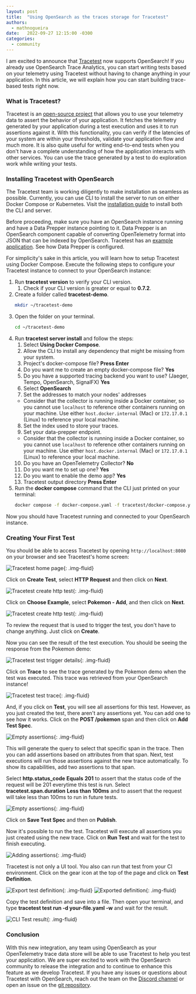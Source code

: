 ```yaml
---
layout: post
title:  "Using OpenSearch as the traces storage for Tracetest"
authors:
  - mathnogueira
date:   2022-09-27 12:15:00 -0300
categories:
  - community
---
```


I am excited to announce that [Tracetest](https://tracetest.io) now supports OpenSearch! If you already use OpenSearch Trace Analytics, you can start writing tests based on your telemetry using Tracetest without having to change anything in your application. In this article, we will explain how you can start building trace-based tests right now.

### What is Tracetest?

Tracetest is an [open-source project](https://github.com/kubeshop/tracetest) that allows you to use your telemetry data to assert the behavior of your application. It fetches the telemetry generated by your application during a test execution and uses it to run assertions against it. With this functionality, you can verify if the latencies of your system are within your thresholds, validate your application flow and much more. It is also quite useful for writing end-to-end tests when you don't have a complete understanding of how the application interacts with other services. You can use the trace generated by a test to do exploration work while writing your tests.

### Installing Tracetest with OpenSearch

The Tracetest team is working diligently to make installation as seamless as possible. Currently, you can use CLI to install the server to run on either Docker Compose or Kubernetes. Visit the [installation guide](https://tracetest.io/download) to install both the CLI and server.

Before proceeding, make sure you have an OpenSearch instance running and have a Data Prepper instance pointing to it. Data Prepper is an OpenSearch component capable of converting OpenTelemetry format into JSON that can be indexed by OpenSearch. Tracetest has an [example application](https://github.com/kubeshop/tracetest/tree/main/examples/tracetest-opensearch). See how Data Prepper is configured.

For simplicity's sake in this article, you will learn how to setup Tracetest using Docker Compose. Execute the following steps to configure your Tracetest instance to connect to your OpenSearch instance:

1. Run **tracetest version** to verify your CLI version.
    1. Check if your CLI version is greater or equal to **0.7.2**.
2. Create a folder called **tracetest-demo**.
    ```sh
    mkdir ~/tracetest-demo
    ```
3. Open the folder on your terminal.
    ```sh
    cd ~/tracetest-demo
    ```
4. Run **tracetest server install** and follow the steps:
    1. Select **Using Docker Compose**.
    2. Allow the CLI to install any dependency that might be missing from your system.
    3. Project's docker-compose file? **Press Enter**
    4. Do you want me to create an empty docker-compose file? **Yes**
    5. Do you have a supported tracing backend you want to use? (Jaeger, Tempo, OpenSearch, SignalFX) **Yes**
    6. Select **OpenSearch**
    7. Set the addresses to match your nodes' addresses
      * Consider that the collector is running inside a Docker container, so you cannot use `localhost` to reference other containers running on your machine. Use either `host.docker.internal` (Mac) or `172.17.0.1` (Linux) to reference your local machine.
    8. Set the index used to store your traces.
    9. Set your data-prepper endpoint.
      * Consider that the collector is running inside a Docker container, so you cannot use `localhost` to reference other containers running on your machine. Use either `host.docker.internal` (Mac) or `172.17.0.1` (Linux) to reference your local machine.
    10. Do you have an OpenTelemetry Collector? **No**
    11. Do you want me to set up one? **Yes**
    12. Do you want to enable the demo app? **Yes**
    13. Tracetest output directory **Press Enter**
5. Run the **docker compose** command that the CLI just printed on your terminal:
    ```sh
    docker compose -f docker-compose.yaml -f tracetest/docker-compose.yaml up -d
    ```

Now you should have Tracetest running and connected to your OpenSearch instance.

### Creating Your First Test

You should be able to access Tracetest by opening `http://localhost:8080` on your browser and see Tracetest's home screen:

![Tracetest home page](/assets/media/tutorials/tracetest/home.png){: .img-fluid}

Click on **Create Test**, select **HTTP Request** and then click on **Next**.

![Tracetest create http test](/assets/media/tutorials/tracetest/http_test.png){: .img-fluid}

Click on **Choose Example**, select **Pokemon - Add**, and then click on **Next**.

![Tracetest create http test](/assets/media/tutorials/tracetest/create_test_from_example.png){: .img-fluid}

To review the request that is used to trigger the test, you don't have to change anything. Just click on **Create**.

Now you can see the result of the test execution. You should be seeing the response from the Pokemon demo:

![Tracetest test trigger details](/assets/media/tutorials/tracetest/test_trigger.png){: .img-fluid}

Click on **Trace** to see the trace generated by the Pokemon demo when the test was executed. This trace was retrieved from your OpenSearch instance!

![Tracetest test trace](/assets/media/tutorials/tracetest/test_trace.png){: .img-fluid}

And, if you click on **Test**, you will see all assertions for this test. However, as you just created the test, there aren't any assertions yet. You can add one to see how it works. Click on the **POST /pokemon** span and then click on **Add Test Spec**.

![Empty assertions](/assets/media/tutorials/tracetest/empty_assertions.png){: .img-fluid}

This will generate the query to select that specific span in the trace. Then you can add assertions based on attributes from that span. Next, test executions will run those assertions against the new trace automatically. To show its capabilities, add two assertions to that span.

Select **http.status_code** **Equals** **201** to assert that the status code of the request will be 201 everytime this test is run.
Select **tracetest.span.duration** **Less than** **100ms** and to assert that the request will take less than 100ms to run in future tests.

![Empty assertions](/assets/media/tutorials/tracetest/adding_assertions.png){: .img-fluid}

Click on **Save Test Spec** and then on **Publish**.

Now it's possible to run the test. Tracetest will execute all assertions you just created using the new trace. Click on **Run Test** and wait for the test to finish executing.

![Adding assertions](/assets/media/tutorials/tracetest/test_rerun.png){: .img-fluid}

Tracetest is not only a UI tool. You also can run that test from your CI environment. Click on the gear icon at the top of the page and click on **Test Definition**.

![Export test definition](/assets/media/tutorials/tracetest/test_definition.png){: .img-fluid}
![Exported definition](/assets/media/tutorials/tracetest/exported_test_definition.png){: .img-fluid}

Copy the test definition and save into a file. Then open your terminal, and type **tracetest test run -d your-file.yaml -w** and wait for the result.

![CLI Test result](/assets/media/tutorials/tracetest/cli_test_result.png){: .img-fluid}

### Conclusion

With this new integration, any team using OpenSearch as your OpenTelemetry trace data store will be able to use Tracetest to help you test your application. We are super excited to work with the OpenSearch community to release the integration and to continue to enhance this feature as we develop Tracetest. If you have any issues or questions about Tracetest with OpenSearch, reach out the team on the [Discord channel](https://discord.gg/5mZm6bMx) or open an issue on the [git repository](https://github.com/kubeshop/tracetest).

